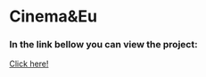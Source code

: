 # Cinema&Eu

### In the link bellow you can view the project:

[Click here!](https://drive.google.com/file/d/1xTY1j84vmVMoGz7tZdHz73aXGLzkB5ml/view?usp=drivesdk)
